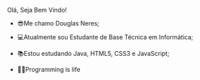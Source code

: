 Olá, Seja Bem Vindo!

- 😎Me chamo Douglas Neres;
- 💻Atualmente sou Estudante de Base Técnica em Informática;
- 📚Estou estudando Java, HTML5, CSS3 e JavaScript;

- 🤘🏻Programming is life  

